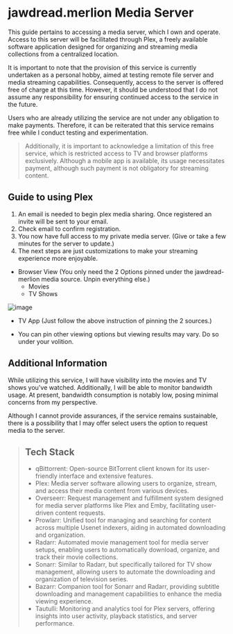 # jawdread.merlion Media Server

This guide pertains to accessing a media server, which I own and operate. Access to this server will be facilitated through Plex, a freely available software application designed for organizing and streaming media collections from a centralized location.

It is important to note that the provision of this service is currently undertaken as a personal hobby, aimed at testing remote file server and media streaming capabilities. Consequently, access to the server is offered free of charge at this time. However, it should be understood that I do not assume any responsibility for ensuring continued access to the service in the future.

Users who are already utilizing the service are not under any obligation to make payments. Therefore, it can be reiterated that this service remains free while I conduct testing and experimentation.

> Additionally, it is important to acknowledge a limitation of this free service, which is restricted access to TV and browser platforms exclusively. Although a mobile app is available, its usage necessitates payment, although such payment is not obligatory for streaming content.


## Guide to using Plex
1. An email is needed to begin plex media sharing. Once registered an invite will be sent to your email.
2. Check email to confirm registration.
3. You now have full access to my private media server. (Give or take a few minutes for the server to update.)
4. The next steps are just customizations to make your streaming experience more enjoyable.
   
  - Browser View (You only need the 2 Options pinned under the jawdread-merlion media source. Unpin everything else.)
    - Movies
    - TV Shows
    
![image](https://github.com/joja-tree/plex-public/assets/60537897/5df218d8-b66e-458d-871e-cd705b01db71)

  - TV App (Just follow the above instruction of pinning the 2 sources.)
    
  - You can pin other viewing options but viewing results may vary. Do so under your volition.

## Additional Information

While utilizing this service, I will have visibility into the movies and TV shows you've watched. Additionally, I will be able to monitor bandwidth usage. At present, bandwidth consumption is notably low, posing minimal concerns from my perspective.

Although I cannot provide assurances, if the service remains sustainable, there is a possibility that I may offer select users the option to request media to the server.

> ## Tech Stack 
> - qBittorrent: Open-source BitTorrent client known for its user-friendly interface and extensive features.
> - Plex: Media server software allowing users to organize, stream, and access their media content from various devices.
> - Overseerr: Request management and fulfillment system designed for media server platforms like Plex and Emby, facilitating user-driven content requests.
> - Prowlarr: Unified tool for managing and searching for content across multiple Usenet indexers, aiding in automated downloading and organization.
> - Radarr: Automated movie management tool for media server setups, enabling users to automatically download, organize, and track their movie collections.
> - Sonarr: Similar to Radarr, but specifically tailored for TV show management, allowing users to automate the downloading and organization of television series.
> - Bazarr: Companion tool for Sonarr and Radarr, providing subtitle downloading and management capabilities to enhance the media viewing experience.
> - Tautulli: Monitoring and analytics tool for Plex servers, offering insights into user activity, playback statistics, and server performance.
